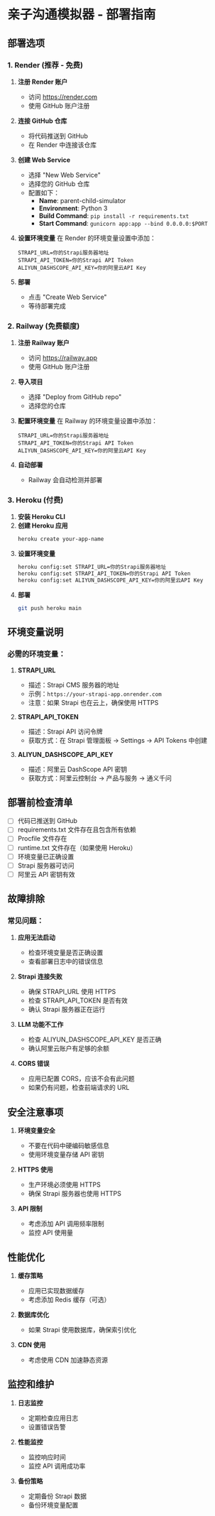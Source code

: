 # 亲子沟通模拟器 - 部署指南

## 部署选项

### 1. Render (推荐 - 免费)

1. **注册 Render 账户**
   - 访问 https://render.com
   - 使用 GitHub 账户注册

2. **连接 GitHub 仓库**
   - 将代码推送到 GitHub
   - 在 Render 中连接该仓库

3. **创建 Web Service**
   - 选择 "New Web Service"
   - 选择您的 GitHub 仓库
   - 配置如下：
     - **Name**: parent-child-simulator
     - **Environment**: Python 3
     - **Build Command**: `pip install -r requirements.txt`
     - **Start Command**: `gunicorn app:app --bind 0.0.0.0:$PORT`

4. **设置环境变量**
   在 Render 的环境变量设置中添加：
   ```
   STRAPI_URL=你的Strapi服务器地址
   STRAPI_API_TOKEN=你的Strapi API Token
   ALIYUN_DASHSCOPE_API_KEY=你的阿里云API Key
   ```

5. **部署**
   - 点击 "Create Web Service"
   - 等待部署完成

### 2. Railway (免费额度)

1. **注册 Railway 账户**
   - 访问 https://railway.app
   - 使用 GitHub 账户注册

2. **导入项目**
   - 选择 "Deploy from GitHub repo"
   - 选择您的仓库

3. **配置环境变量**
   在 Railway 的环境变量设置中添加：
   ```
   STRAPI_URL=你的Strapi服务器地址
   STRAPI_API_TOKEN=你的Strapi API Token
   ALIYUN_DASHSCOPE_API_KEY=你的阿里云API Key
   ```

4. **自动部署**
   - Railway 会自动检测并部署

### 3. Heroku (付费)

1. **安装 Heroku CLI**
2. **创建 Heroku 应用**
   ```bash
   heroku create your-app-name
   ```
3. **设置环境变量**
   ```bash
   heroku config:set STRAPI_URL=你的Strapi服务器地址
   heroku config:set STRAPI_API_TOKEN=你的Strapi API Token
   heroku config:set ALIYUN_DASHSCOPE_API_KEY=你的阿里云API Key
   ```
4. **部署**
   ```bash
   git push heroku main
   ```

## 环境变量说明

### 必需的环境变量：

1. **STRAPI_URL**
   - 描述：Strapi CMS 服务器的地址
   - 示例：`https://your-strapi-app.onrender.com`
   - 注意：如果 Strapi 也在云上，确保使用 HTTPS

2. **STRAPI_API_TOKEN**
   - 描述：Strapi API 访问令牌
   - 获取方式：在 Strapi 管理面板 → Settings → API Tokens 中创建

3. **ALIYUN_DASHSCOPE_API_KEY**
   - 描述：阿里云 DashScope API 密钥
   - 获取方式：阿里云控制台 → 产品与服务 → 通义千问

## 部署前检查清单

- [ ] 代码已推送到 GitHub
- [ ] requirements.txt 文件存在且包含所有依赖
- [ ] Procfile 文件存在
- [ ] runtime.txt 文件存在（如果使用 Heroku）
- [ ] 环境变量已正确设置
- [ ] Strapi 服务器可访问
- [ ] 阿里云 API 密钥有效

## 故障排除

### 常见问题：

1. **应用无法启动**
   - 检查环境变量是否正确设置
   - 查看部署日志中的错误信息

2. **Strapi 连接失败**
   - 确保 STRAPI_URL 使用 HTTPS
   - 检查 STRAPI_API_TOKEN 是否有效
   - 确认 Strapi 服务器正在运行

3. **LLM 功能不工作**
   - 检查 ALIYUN_DASHSCOPE_API_KEY 是否正确
   - 确认阿里云账户有足够的余额

4. **CORS 错误**
   - 应用已配置 CORS，应该不会有此问题
   - 如果仍有问题，检查前端请求的 URL

## 安全注意事项

1. **环境变量安全**
   - 不要在代码中硬编码敏感信息
   - 使用环境变量存储 API 密钥

2. **HTTPS 使用**
   - 生产环境必须使用 HTTPS
   - 确保 Strapi 服务器也使用 HTTPS

3. **API 限制**
   - 考虑添加 API 调用频率限制
   - 监控 API 使用量

## 性能优化

1. **缓存策略**
   - 应用已实现数据缓存
   - 考虑添加 Redis 缓存（可选）

2. **数据库优化**
   - 如果 Strapi 使用数据库，确保索引优化

3. **CDN 使用**
   - 考虑使用 CDN 加速静态资源

## 监控和维护

1. **日志监控**
   - 定期检查应用日志
   - 设置错误告警

2. **性能监控**
   - 监控响应时间
   - 监控 API 调用成功率

3. **备份策略**
   - 定期备份 Strapi 数据
   - 备份环境变量配置 